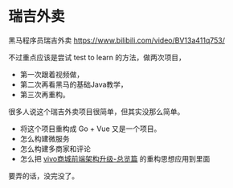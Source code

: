 # 瑞吉外卖

黑马程序员瑞吉外卖 https://www.bilibili.com/video/BV13a411q753/

不过重点应该是尝试 test to learn 的方法，做两次项目，

- 第一次跟着视频做，
- 第二次再看黑马的基础Java教学，
- 第三次再重构。

很多人说这个瑞吉外卖项目很简单，但其实没那么简单。

- 将这个项目重构成 Go + Vue 又是一个项目。
- 怎么构建微服务
- 怎么构建多商家和评论
- 怎么把 [vivo商城前端架构升级-总览篇](https://mp.weixin.qq.com/s/vD9yvYNaxTQBLABik6aqNg) 的重构思想应用到里面

要弄的话，没完没了。

